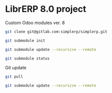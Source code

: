 LibrERP 8.0 project
===================

Custom Odoo modules ver. 8

```bash
git clone git@gitlab.com:simplerp/simplerp.git

git submodule init

git submodule update --recursive --remote

git submodule status

```

Git update

```bash
git pull

git submodule update --recursive --remote
```